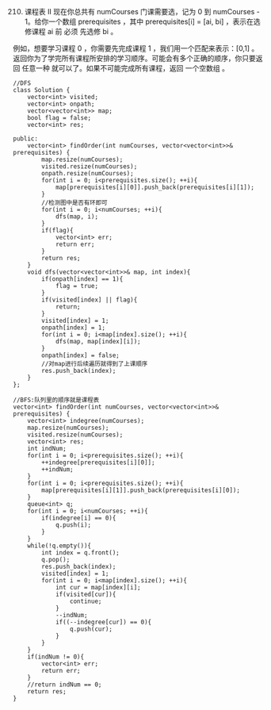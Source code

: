 210. 课程表 II
现在你总共有 numCourses 门课需要选，记为 0 到 numCourses - 1。给你一个数组 prerequisites ，其中 prerequisites[i] = [ai, bi] ，表示在选修课程 ai 前 必须 先选修 bi 。

例如，想要学习课程 0 ，你需要先完成课程 1 ，我们用一个匹配来表示：[0,1] 。
返回你为了学完所有课程所安排的学习顺序。可能会有多个正确的顺序，你只要返回 任意一种 就可以了。如果不可能完成所有课程，返回 一个空数组 。

	//DFS
	class Solution {
	    vector<int> visited;
	    vector<int> onpath;
	    vector<vector<int>> map;
	    bool flag = false;
	    vector<int> res;
	
	public:
	    vector<int> findOrder(int numCourses, vector<vector<int>>& prerequisites) {
	        map.resize(numCourses);
	        visited.resize(numCourses);
	        onpath.resize(numCourses);
	        for(int i = 0; i<prerequisites.size(); ++i){
	            map[prerequisites[i][0]].push_back(prerequisites[i][1]);
	        }
	        //检测图中是否有环即可
	        for(int i = 0; i<numCourses; ++i){
	            dfs(map, i);
	        }
	        if(flag){
	            vector<int> err;
	            return err;
	        }
	        return res;
	    }
	    void dfs(vector<vector<int>>& map, int index){
	        if(onpath[index] == 1){
	            flag = true;
	        }
	        if(visited[index] || flag){
	            return;
	        }
	        visited[index] = 1;
	        onpath[index] = 1;
	        for(int i = 0; i<map[index].size(); ++i){
	            dfs(map, map[index][i]);
	        }
	        onpath[index] = false;
			//对map进行后续遍历就得到了上课顺序
	        res.push_back(index);
	    }
	};

	//BFS:队列里的顺序就是课程表
    vector<int> findOrder(int numCourses, vector<vector<int>>& prerequisites) {
        vector<int> indegree(numCourses);
        map.resize(numCourses);
        visited.resize(numCourses);
        vector<int> res;
        int indNum;
        for(int i = 0; i<prerequisites.size(); ++i){
            ++indegree[prerequisites[i][0]];
            ++indNum;
        }
        for(int i = 0; i<prerequisites.size(); ++i){
            map[prerequisites[i][1]].push_back(prerequisites[i][0]);
        }
        queue<int> q;
        for(int i = 0; i<numCourses; ++i){
            if(indegree[i] == 0){
                q.push(i);
            }
        }
        while(!q.empty()){
            int index = q.front();
            q.pop();
            res.push_back(index);
            visited[index] = 1;
            for(int i = 0; i<map[index].size(); ++i){
                int cur = map[index][i];
                if(visited[cur]){
                    continue;
                }
                --indNum;
                if((--indegree[cur]) == 0){
                    q.push(cur);
                }
            }
        }
        if(indNum != 0){
            vector<int> err;
            return err;
        }
        //return indNum == 0;
        return res;
    }